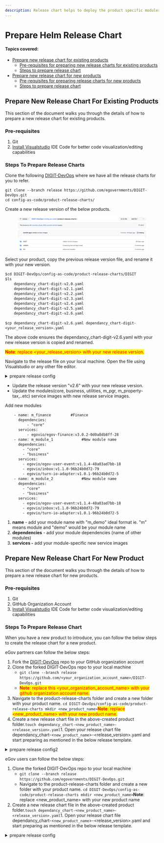 ```yaml
---
description: Release chart helps to deploy the product specific modules in one click
---
```


# Prepare Helm Release Chart

#### Topics covered: <a href="#prepare-new-release-chart-for-existing-products." id="prepare-new-release-chart-for-existing-products."></a>

* [Prepare new release chart for existing products](prepare-helm-release-chart.md#prepare-new-release-chart-for-existing-products.-1)
  * [Pre-requisites for preparing new release charts for existing products](prepare-helm-release-chart.md#pre-requisites)
  * [Steps to prepare release chart](prepare-helm-release-chart.md#steps-to-prepare-new-release-chart-for-existing-products)
* [Prepare new release chart for new products](prepare-helm-release-chart.md#steps-to-prepare-new-release-chart-for-existing-products)
  * [Pre-requisites for preparing release charts for new products](prepare-helm-release-chart.md#pre-requisites-1)
  * [Steps to prepare release chart](prepare-helm-release-chart.md#steps-to-prepare-release-chart)

## Prepare New Release Chart For Existing Products <a href="#prepare-new-release-chart-for-existing-products." id="prepare-new-release-chart-for-existing-products."></a>

This section of the document walks you through the details of how to prepare a new release chart for existing products.

### Pre-requisites <a href="#pre-requisites" id="pre-requisites"></a>

1. Git
2. ​[Install Visualstudio](https://code.visualstudio.com/download) IDE Code for better code visualization/editing capabilities

### Steps To Prepare Release Charts <a href="#steps-to-prepare-new-release-chart-for-existing-products" id="steps-to-prepare-new-release-chart-for-existing-products"></a>

Clone the following [DIGIT-DevOps](https://github.com/egovernments/DIGIT-DevOps) where we have all the release charts for you to refer.

```
git clone --branch release https://github.com/egovernments/DIGIT-DevOps.git
cd config-as-code/product-release-charts/
```

Create a new release version of the below products.&#x20;

<figure><img src="../../../../.gitbook/assets/image (91).png" alt=""><figcaption></figcaption></figure>

Select your product, copy the previous release version file, and rename it with your new version.

```
$cd DIGIT-DevOps/config-as-code/product-release-charts/DIGIT
$ls 
    dependancy_chart-digit-v2.0.yaml	
    dependancy_chart-digit-v2.1.yaml	
    dependancy_chart-digit-v2.2.yaml	
    dependancy_chart-digit-v2.3.yaml
    dependancy_chart-digit-v2.4.yaml
    dependancy_chart-digit-v2.5.yaml
    dependancy_chart-digit-v2.6.yaml

$cp dependancy_chart-digit-v2.6.yaml dependancy_chart-digit-<your_release_version>.yaml
```

The above code ensures the dependancy\_chart-digit-v2.6.yaml with your new release version is copied and renamed.&#x20;

<mark style="color:red;">**Note**</mark><mark style="color:red;">: replace \<your\_release\_version> with your new release version.​</mark>

Navigate to the release file on your local machine. Open the file using Visualstudio or any other file editor.

<details>

<summary>prepare release config</summary>

```
version: v2.6  # Update the release version "v2.6" with your release version.      
modules:
    - name: backbone
      services:
        - zookeeper-v2
        - kafka-v2
        - kafka-connect
        - kafka-connect-restart-tasks
        - elasticsearch-data-v1
        - elasticsearch-master-v1
        - kibana-v1
    - name: authn-authz
      services:
        - redis
        - nginx-ingress
        - cert-manager
        - zuul:v1.3.1-96b24b0d72-39      
    - name: core
      dependencies:
        - "backbone"
        - "authn-authz"    
      services:
        - egovio/egov-accesscontrol:v1.1.3-72f8a8f87b-24
        - egovio/egov-enc-service:v1.1.2-72f8a8f87b-9
        - egovio/egov-filestore:v1.2.3-2ee9ec37-4
        - egovio/egov-idgen:v1.2.3-72f8a8f87b-7
        - egovio/egov-indexer:v1.1.6-72f8a8f87b-10
        - egovio/egov-localization:v1.1.3-72f8a8f87b-6
        - egovio/egov-location:v1.1.4-72f8a8f87b-6
        - egovio/egov-mdms-service:v1.3.2-72f8a8f87b-12
        - egovio/egov-notification-mail:v1.1.2-72f8a8f87b-12
        - egovio/egov-notification-sms:v1.1.3-48a03ad7bb-10
        - egovio/egov-otp:v1.2.2-72f8a8f87b-12
        - egovio/egov-persister:v1.1.4-72f8a8f87b-6
        - egovio/egov-pg-service:v1.2.3-72f8a8f87b-14
        - egovio/egov-searcher:v1.1.5-72f8a8f87b-16
        - egovio/egov-url-shortening:v1.1.1-72f8a8f87b-20
        - egovio/egov-user:v1.2.6-96b24b0d72-87
        - egovio/user-otp:v1.1.4-96b24b0d72-15
        - egovio/egov-workflow-v2:v1.2.1-96b24b0d72-72
        - egovio/pdf-service:v1.1.6-96b24b0d72-83
        - egovio/report:v1.3.4-96b24b0d72-16
        - egovio/chatbot:v1.1.6-72f8a8f87b-8
        - egovio/xstate-chatbot:v1.1.1-96b24b0d72-21
        - egovio/egov-user-chatbot:v1.2.6-96b24b0d72-4 
        - egovio/nlp-engine:v1.0.0-fbea6fba-21
        - egovio/egov-document-uploader:v0.0.1-48a03ad7bb-26
        - egovio/playground:1.0
    - name: business
      dependencies:
        - "core"
      services:
        - egovio/collection-services:v1.1.6-72f8a8f87b-23
        - egovio/billing-service:v1.3.4-72f8a8f87b-39
        - egovio/egf-instrument:v1.1.4-72f8a8f87b-4
        - egovio/egf-master:v1.1.3-72f8a8f87b-15
        - egovio/egov-apportion-service:v1.1.5-72f8a8f87b-5
        - egovio/egov-hrms:v1.2.4-72f8a8f87b-27
        - egovio/finance-collections-voucher-consumer:v1.1.6-96b24b0d72-18
    - name: utilities
      dependencies:
        - "core"
      services:
        - egovio/egov-custom-consumer:v1.1.1-72f8a8f87b-3
        - egovio/egov-pdf:v1.1.2-344ffc814a-37
    - name: frontend         
      dependencies:
        - "business"
      services:
        - egovio/citizen:citizen-v1.5.0-c1825dd69-291
        - egovio/employee:v1.7.0-83c152772f-172
        - egovio/digit-ui:v1.4.0-29d4be1d4f-704  
    - name: m_pgr             #PGR
      dependencies:
        - "core"
        - "business"
      services:
        - egovio/pgr-services:v1.1.4-96b24b0d72-21
        - egovio/rainmaker-pgr:v1.1.4-48a03ad7bb-4
    - name: m_property-tax    #PT
      dependencies:
        - "core"
        - "business"
      services:
        - egovio/property-services:v1.1.7-96b24b0d72-138
        - egovio/pt-calculator-v2:v1.1.5-96b24b0d72-12
        - egovio/pt-services-v2:v1.0.0-48a03ad7bb-4
    - name: m_sewerage        #Sewerage
      dependencies:
        - "core"
        - "business"
      services:
        - egovio/sw-calculator:v1.3.2-96b24b0d72-15
        - egovio/sw-services:v1.4.2-96b24b0d72-31
    - name: m_bpa             #BPA
      dependencies:
          - "core"
          - "business"
      services:
          - egovio/bpa-services:v1.1.5-59f19cd017-74
          - egovio/bpa-calculator:v1.1.1-72f8a8f87b-8
          - egovio/land-services:v1.0.4-96b24b0d72-14
          - egovio/noc-services:v1.0.4-96b24b0d72-18
    - name: m_trade-license    #TL
      dependencies:
          - "core"
          - "business"
      services:
        - egovio/tl-calculator:v1.1.4-96b24b0d72-9
        - egovio/tl-services:v1.1.5-100cbc1a10-175     
    - name: m_firenoc         #Fire NOC
      dependencies:
          - "core"
          - "business"
      services:
          - egovio/firenoc-calculator:v1.2.0-d4a78bf8a3-19
          - egovio/firenoc-services:v1.3.2-12ed7e93c1-64
    - name: m_water-service   #Water
      dependencies:
          - "core"
          - "business"
      services:
        - egovio/ws-calculator:v1.3.2-96b24b0d72-26
        - egovio/ws-services:v1.4.2-96b24b0d72-65
    - name: m_dss   #dss
      dependencies:        
          - "frontend"
          - "core"
          - "business"
      services:
        - egovio/dashboard-analytics:v1.1.6-72f8a8f87b-5
        - egovio/dashboard-ingest:v1.1.4-72f8a8f87b-10
        - egovio/dss-dashboard:v1.7.0-b916c7d187-13
    - name: m_fsm   #fsm
      dependencies:
          - "core"
          - "business"
      services:
        - egovio/fsm:v1.0.4-96b24b0d72-13
        - egovio/fsm-calculator:v1.0.0-48a03ad7bb-5
        - egovio/vehicle:v1.0.3-96b24b0d72-6
        - egovio/vendor:v1.0.3-96b24b0d72-5
    - name: m_echallan   #eChallan
      dependencies:
          - "core"
          - "business"
      services:
        - egovio/echallan-services:v1.0.4-72f8a8f87b-17
        - egovio/echallan-calculator:v1.0.2-72f8a8f87b-14
    - name: Other             #Other Services
      dependencies:
        - "core"
        - "business"
      services:
        - egovio/egov-user-event:v1.1.4-48a03ad7bb-18
        - egovio/inbox:v1.1.0-96b24b0d72-79
        - egovio/turn-io-adapter:v1.0.1-96b24b0d72-5
    - name: m_edcr   #edcr
      dependencies:
          - "core"
      services:
        - egovio/egov-edcr:v2.1.0-db5adca27f-23 
    - name: m_finance         #Finance
      dependencies:
          - "core"
      services:
          - egovio/egov-finance:v3.0.2-0d0a8db8ff-28
```

</details>

* Update the release version "v2.6" with your new release version.
* Update the modules(core, business, utilities, m\_pgr, m\_property-tax,..etc) service images with new release service images.

Add new modules

```
    - name: m_finance         #Finance
      dependencies:
          - "core"
      services:
          - egovio/egov-finance:v3.0.2-0d0a8db8ff-28
    - name: m_module_1             #New module name
      dependencies:
        - "core"
        - "business"
      services:
        - egovio/egov-user-event:v1.1.4-48a03ad7bb-18
        - egovio/inbox:v1.1.0-96b24b0d72-79
        - egovio/turn-io-adapter:v1.0.1-96b24b0d72-5
    - name: m_module_2             #New module name
      dependencies:
        - "core"
        - "business"
      services:
        - egovio/egov-user-event:v1.1.4-48a03ad7bb-18
        - egovio/inbox:v1.1.0-96b24b0d72-79
        - egovio/turn-io-adapter:v1.0.1-96b24b0d72-5   
```

1. **name** - add your module name with "m\_demo" ideal format ie. "m" means module and "demo" would be your module name
2. **dependencies** - add your module dependencies (name of other modules)
3. **services -** add your module-specific new service images

## Prepare New Release Chart For New Product <a href="#prepare-new-release-chart-for-new-product." id="prepare-new-release-chart-for-new-product."></a>

This section of the document walks you through the details of how to prepare a new release chart for new products.

### Pre-requisites <a href="#pre-requisites-1" id="pre-requisites-1"></a>

1. Git
2. GitHub Organization Account
3. ​[Install Visualstudio](https://code.visualstudio.com/download) IDE Code for better code visualization/editing capabilities

### Steps To Prepare Release Chart

When you have a new product to introduce, you can follow the below steps to create the release chart for a new product.

eGov partners can follow the below steps:

1. Fork the [DIGIT-DevOps](https://github.com/egovernments/DIGIT-DevOps) repo to your GitHub organization account
2. Clone the forked DIGIT-DevOps repo to your local machine
   * `git clone --branch release https://github.com/<your_organization_account_name>/DIGIT-DevOps.git`
   * <mark style="color:red;">**Note**</mark><mark style="color:red;">: replace this \<your\_organization\_account\_name> with your github organization account name.</mark>
3. Navigate to the product-release-charts folder and create a new folder with your product name. `cd DIGIT-DevOps/config-as-code/product-release-charts mkdir <new_product_name>`<mark style="color:red;">**Note**</mark><mark style="color:red;">: replace \<new\_product\_name> with your new product name.</mark>
4. Create a new release chart file in the above-created product folder.`touch dependancy_chart-<new_product_name>-<release_version>.yaml`1. Open your release chart file dependancy\_chart-<`new_product_name`>-\<release\_version>.yaml and start preparing as mentioned in the below release template.

<details>

<summary>prepare release config​2</summary>

```
version: v1.0     #Add your release version
modules:
    - name: backbone  #Add the necessary backbone services for the product.
      services:
        - zookeeper-v2
        - kafka-v2
        - kafka-connect
        - kafka-connect-restart-tasks
        - elasticsearch-data-v1
        - elasticsearch-master-v1
        - kibana-v1
        - redis
        - nginx-ingress
        - cert-manager
        - zuul 
        - playground:1.0
    - name: core    #Add the necessary core services for the product.
      dependencies:
        - "backbone"
      services:
        - egovio/egov-accesscontrol:v1.1.0-f9375a4
        - egovio/egov-common-masters:408-14b79e9
        - egovio/egov-data-uploader:7-uploader-demand-feature-44b0170
        - egovio/egov-enc-service:v1.1.0-f9375a4
        - egovio/egov-filestore:v1.2.0-3acc52b
        - egovio/egov-idgen:v1.2.0-f9375a4
        - egovio/egov-indexer:v1.1.1-da68594-7
        - egovio/egov-localization:v1.1.0-f9375a4
        - egovio/egov-location:v1.1.0-f9375a4
        - egovio/egov-mdms-service:v1.3.0-e50b9eb
        - egovio/egov-notification-mail:v1.1.0-40b5f2d
        - egovio/egov-notification-sms:v1.1.0-245443e
        - egovio/egov-otp:v1.2.0-f9375a4
        - egovio/egov-persister:v1.1.1-58f6da0-9
        - egovio/egov-pg-service:v1.1.0-f9375a4
        - egovio/egov-searcher:v1.1.0-59d3598
        - egovio/egov-url-shortening:v1.0.0-40cc090
        - egovio/egov-user:v1.2.1-4976757
        - egovio/user-otp:v1.1.0-2f36d3a
        - egovio/egov-workflow-v2:v1.1.0-42786ef
        - egovio/pdf-service:v1.1.0-09b11d9
        - egovio/report:v1.3.0-28b3c97
    - name: business  #Add the necessary business services for the product
      dependencies:
        - "core"
      services:
        - egovio/collection-services:v1.1.1-4f6c6f7-15
        - egovio/billing-service:v1.1.1-33b0fcf-14
        - egovio/egf-instrument:v1.1.0-005ff61
        - egovio/egf-master:v1.1.0-9959f29
        - egovio/egov-apportion-service:v1.1.2-3436cd5-4
        - egovio/egov-hrms:v1.1.0-43cb793
        - egovio/dashboard-analytics:v1.1.1-14637ce-14
        - egovio/dashboard-ingest:v1.1.1-3436cd5-2
    - name: m_module_1             #Add a new module and its necessary services.
      dependencies:
        - "core"
        - "business"
      services:
        - new-services-1:<image-tag>
        - new-services-2:<image-tag>
        - new-services-3:<image-tag>
    - name: m_module_2             #Add a new module and its necessary services.
      dependencies:
        - "core"
        - "business"
      services:
        - new-services-1:<image-tag>
        - new-services-2:<image-tag>
        - new-services-3:<image-tag>    
```

</details>

eGov users can follow the below steps:

1. Clone the forked DIGIT-DevOps repo to your local machine
   * `git clone --branch release https://github.com/egovernments/DIGIT-DevOps.git`
   * Navigate to the product-release-charts folder and create a new folder with your product name. `cd DIGIT-DevOps/config-as-code/product-release-charts mkdir <new_product_name>`**Note**: replace \<new\_product\_name> with your new product name
2. Create a new release chart file in the above-created product folder.`touch dependancy_chart-<new_product_name>-<release_version>.yaml`1. Open your release chart file dependancy\_chart-<`new_product_name`>-\<release\_version>.yaml and start preparing as mentioned in the below release template.

<details>

<summary>prepare release config </summary>

```
version: v1.0     #Add your release version
modules:
    - name: backbone  #Add the necessary backbone services for the product.
      services:
        - zookeeper-v2
        - kafka-v2
        - kafka-connect
        - kafka-connect-restart-tasks
        - elasticsearch-data-v1
        - elasticsearch-master-v1
        - kibana-v1
        - redis
        - nginx-ingress
        - cert-manager
        - zuul 
        - playground:1.0
    - name: core    #Add the necessary core services for the product.
      dependencies:
        - "backbone"
      services:
        - egovio/egov-accesscontrol:v1.1.0-f9375a4
        - egovio/egov-common-masters:408-14b79e9
        - egovio/egov-data-uploader:7-uploader-demand-feature-44b0170
        - egovio/egov-enc-service:v1.1.0-f9375a4
        - egovio/egov-filestore:v1.2.0-3acc52b
        - egovio/egov-idgen:v1.2.0-f9375a4
        - egovio/egov-indexer:v1.1.1-da68594-7
        - egovio/egov-localization:v1.1.0-f9375a4
        - egovio/egov-location:v1.1.0-f9375a4
        - egovio/egov-mdms-service:v1.3.0-e50b9eb
        - egovio/egov-notification-mail:v1.1.0-40b5f2d
        - egovio/egov-notification-sms:v1.1.0-245443e
        - egovio/egov-otp:v1.2.0-f9375a4
        - egovio/egov-persister:v1.1.1-58f6da0-9
        - egovio/egov-pg-service:v1.1.0-f9375a4
        - egovio/egov-searcher:v1.1.0-59d3598
        - egovio/egov-url-shortening:v1.0.0-40cc090
        - egovio/egov-user:v1.2.1-4976757
        - egovio/user-otp:v1.1.0-2f36d3a
        - egovio/egov-workflow-v2:v1.1.0-42786ef
        - egovio/pdf-service:v1.1.0-09b11d9
        - egovio/report:v1.3.0-28b3c97
    - name: business  #Add the necessary business services for the product
      dependencies:
        - "core"
      services:
        - egovio/collection-services:v1.1.1-4f6c6f7-15
        - egovio/billing-service:v1.1.1-33b0fcf-14
        - egovio/egf-instrument:v1.1.0-005ff61
        - egovio/egf-master:v1.1.0-9959f29
        - egovio/egov-apportion-service:v1.1.2-3436cd5-4
        - egovio/egov-hrms:v1.1.0-43cb793
        - egovio/dashboard-analytics:v1.1.1-14637ce-14
        - egovio/dashboard-ingest:v1.1.1-3436cd5-2
    - name: m_module_1             #Add a new module and its necessary services.
      dependencies:
        - "core"
        - "business"
      services:
        - new-services-1:<image-tag>
        - new-services-2:<image-tag>
        - new-services-3:<image-tag>
    - name: m_module_2             #Add a new module and its necessary services.
      dependencies:
        - "core"
        - "business"
      services:
        - new-services-1:<image-tag>
        - new-services-2:<image-tag>
        - new-services-3:<image-tag>
```

</details>

